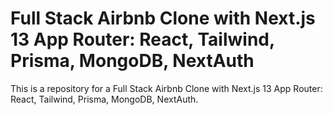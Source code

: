 # Full Stack Airbnb Clone with Next.js 13 App Router: React, Tailwind, Prisma, MongoDB, NextAuth 

This is a repository for a Full Stack Airbnb Clone with Next.js 13 App Router: React, Tailwind, Prisma, MongoDB, NextAuth.
